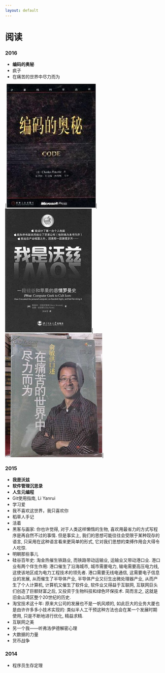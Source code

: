 ```yaml
---
layout: default
---
```


# 阅读

### 2016
+ **编码的奥秘**
+ 疯子
+ 在痛苦的世界中尽力而为

|![code](./code.jpg?raw=true)|![iwoz](./iwoz.jpg?raw=true)|![yuminhong](./try-your-best-in-the-hard-world.jpg?raw=true)|

### 2015
+ **我是沃兹**
+ **软件管理沉思录**
+ **人生元编程**
+ Git使用指南, Li Yanrui
+ 学习爱
+ 我不喜欢这世界，我只喜欢你
+ 稻草人手记
+ 活着
+ 黑客与画家: 你也许觉得, 对于人类这样懒惰的生物, 喜欢用最省力的方式写程序是再自然不过的事情. 但是事实上, 我们的思想可能往往会受限于某种现存的语言, 只采用在这种语言看来更简单的形式, 它对我们思想的束缚作用会大得令人吃惊.
+ 明朝那些事儿
+ 硅谷百年史: 淘金热催生铁路业, 而铁路带动运输业, 运输业又带动港口业. 港口业有两个伴生作用: 港口催生了沿海城市, 城市需要电力, 输电需要高压电力线, 这使该地区成为电力工程技术的领先者. 港口需要无线电通信, 这需要电子信息业的发展, 从而催生了半导体产业, 半导体产业又衍生出微处理器产业, 从而产生了个人计算机, 计算机又催生了软件业, 软件业又得益于互联网, 互联网巨头们创造了巨额财富之后, 又投资于生物科技和绿色环保技术. 简而言之, 这就是旧金山湾区整个20世纪的历史.
+ 淘宝技术这十年: 原来大公司的发展也不是一帆风顺的, 如此巨大的业务大厦也是由许许多多小技术实现的: 类似半人工干预这种方法也会在某一个发展时期使用, 只是不断地进行优化, 精益求精.
+ 互联网之美
+ 另一个我——听弗洛伊德解密心理
+ 大数据的力量
+ 货币战争

### 2014
+ 程序员生存定理
